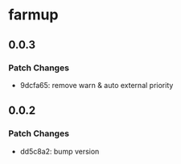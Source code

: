 # farmup

## 0.0.3

### Patch Changes

-   9dcfa65: remove warn & auto external priority

## 0.0.2

### Patch Changes

-   dd5c8a2: bump version
